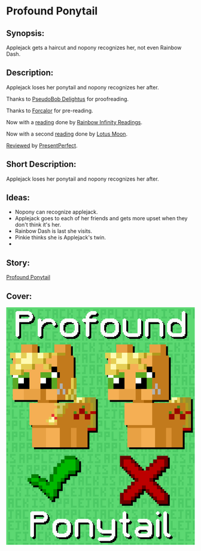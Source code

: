 # Profound Ponytail

## Synopsis:
Applejack gets a haircut and nopony recognizes her, not even Rainbow Dash.

## Description:
Applejack loses her ponytail and nopony recognizes her after.

Thanks to [PseudoBob Delightus](https://www.fimfiction.net/user/12771/PseudoBob+Delightus) for proofreading.

Thanks to [Forcalor](https://www.fimfiction.net/user/564657/Forcalor) for pre-reading.

Now with a [reading](https://www.youtube.com/watch?v=IDpCsRCrsdM) done by [Rainbow Infinity Readings](https://www.youtube.com/channel/UC_iFUISpI08ALO1DiwFbWHw).

Now with a second [reading](https://www.youtube.com/watch?v=fKw3kauBSqM) done by [Lotus Moon](https://www.youtube.com/@LotusMoon).

[Reviewed](https://www.fimfiction.net/blog/1050186/fic-recs-september-13th) by [PresentPerfect](https://www.fimfiction.net/user/923/PresentPerfect).

## Short Description:
Applejack loses her ponytail and nopony recognizes her after.

## Ideas:
- Nopony can recognize applejack.
- Applejack goes to each of her friends and gets more upset when they don't think it's her.
- Rainbow Dash is last she visits.
- Pinkie thinks she is Applejack's twin.
- 

## Story:
[Profound Ponytail](./profound-ponytail.md)

## Cover:
![cover](./profound-ponytail-cover-upscaled.png)

